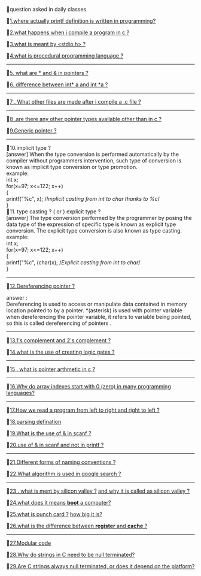 🎇question asked in daily classes    

💬[1.where actually printf definition is written in programming? ](https://www.quora.com/Where-is-the-function-printf-defined-The-header-file-stdio-h-just-contains-the-declaration)                                                   
             
💬[2.what happens when i compile a program in c ?](https://www.hackerearth.com/practice/notes/what-happens-when-a-c-program-runs/) 
              
💬[3.what is meant by <stdio.h> ?](https://www.hackerearth.com/practice/notes/why-a-header-file-such-as-includestdioh-is-used/)  
                         
💬[4.what is procedural programming language ?](https://hackr.io/blog/procedural-programming)               

---------------------------------------------------------------------------------------------------------------------------------------                                                          
💬[5. what are * and & in pointers ?](https://www.tutorialspoint.com/cprogramming/c_pointers.htm)    
       
💬[6. difference between int* a    and  int *a ? ](https://www.quora.com/In-simple-terms-what-is-the-difference-between-int*-and-int-*)             
     
-----------------------------------------------------------------------------------------------------------------------------------------
💬[7 . What other files are made after i compile a .c file ? ](https://stackoverflow.com/questions/18933410/how-many-files-are-created-when-a-c-program-is-executed)           
   
------------------------------------------------------------------------------------------------------------------------------------------                                                     
 💬[8 .are there any other pointer types available other than in c  ?](https://www.quora.com/Apart-from-C-and-C++-in-what-other-languages-are-pointers-used)           
   
 💬[9.Generic pointer ?](http://www.faqs.org/docs/learnc/x658.html)   
 
 ----------------------------------------------------------------------------------------------------------------------------------------------------------   
 💬10.implicit type ?  
 [answer]   When the type conversion is performed automatically by the compiler without programmers intervention, such type of conversion is known as implicit type conversion or type promotion.    
 example:   
 int x;  
for(x=97; x<=122; x++)   
{   
    printf("%c", x);   /*Implicit casting from int to char thanks to %c*/    
}         
 💬11. type casting ? ( or ) explicit type ?    
[answer]  The type conversion performed by the programmer by posing the data type of the expression of specific type is known as explicit type conversion. The explicit type conversion is also known as type casting.     
example:     
int x;                 
for(x=97; x<=122; x++)                   
{                  
    printf("%c", (char)x);   /*Explicit casting from int to char*/                    
}                         

-------------------------------------------------------------------------------------------------------------------------------                                                           
 💬[12.Dereferencing pointer ?](https://icarus.cs.weber.edu/~dab/cs1410/textbook/4.Pointers/dereference.html)  
   
answer :  
Dereferencing is used to access or manipulate data contained in memory location pointed to by a pointer. *(asterisk) is used with pointer variable when dereferencing the pointer variable, it refers to variable being pointed, so this is called dereferencing of pointers .   


---------------------------------------------------------------------------------------------------------------------------------            
💬[13.1's complement and 2's complement ?](https://www.allaboutelectronics.org/1s-complement-and-2s-complement-of-binary-numbers-signed-binary-numbeer-representation/)  
 

💬[14.what is the use of creating logic gates ?](https://www.khanacademy.org/computing/computers-and-internet/xcae6f4a7ff015e7d:computers/xcae6f4a7ff015e7d:logic-gates-and-circuits/a/logic-gates#:~:text=Computers%20need%20a%20way%20to,result%20based%20on%20their%20state.)     

--------------------------------------------------------------------------------------------------------------------------------
💬[15 . what is pointer arthmetic in c ?](https://www.tutorialspoint.com/cprogramming/c_pointer_arithmetic.htm)     
   
-------------------------------------------------------------------------------------------------------------------------------
💬[16.Why do array indexes start with 0 (zero) in many programming languages?](https://www.quora.com/Why-do-array-indexes-start-with-0-zero-in-many-programming-languages)     
       
--------------------------------------------------------------------------------------------------------------------------------                
💬[17.How we read a program from left to right and right to left ?](https://www.geeksforgeeks.org/operator-precedence-and-associativity-in-c/)     


💬[18.parsing defination](https://www.geeksforgeeks.org/types-of-parsers-in-compiler-design/#:~:text=Parser%20is%20that%20phase%20of,also%20known%20as%20Syntax%20Analyzer.) 


💬[19.What is the use of & in scanf  ?](http://people.scs.carleton.ca/~mjhinek/W13/COMP2401/notes/scanf_printf.pdf)      


💬[20.use of & in scanf and not in printf ?](https://www.geeksforgeeks.org/use-scanf-not-printf/)       

------------------------------------------------------------------------------------------------------------------------------------------------------------------------   
💬[21.Different forms of naming conventions ?](https://press.rebus.community/programmingfundamentals/chapter/identifier-names/)         

💬[22.What algorithm is used in google search ?](https://searchengineland.com/8-major-google-algorithm-updates-explained-282627)    

-----------------------------------------------------------------------------------------------------------------------------------------------------------------------------        
💬[23 . what is ment by silicon valley ?](https://en.wikipedia.org/wiki/Silicon_Valley) [and why it is called as silicon valley ?](  https://www.businessinsider.in/tech/heres-the-story-behind-how-silicon-valley-got-its-name/articleshow/62000682.cms)    

💬[24.what does it means **boot** a computer?](https://www.lifewire.com/what-does-booting-mean-2625799)       

💬[25.what is punch card ?](https://www.computerhope.com/jargon/p/punccard.htm)  [how big it is?](https://en.wikipedia.org/wiki/Punched_card#:~:text=Card%20size%20is%2073,from%20square%20to%20round%20corners.)      

💬[26.what is the difference between **register**   and **cache** ?](https://anydifferencebetween.com/difference-between-cache-and-register/)    

-------------------------------------------------------------------------------------------------------------------------------------------------------------------------      

💬[27.Modular code](http://singlepageappbook.com/maintainability1.html)                        

💬[28.Why do strings in C need to be null terminated?](https://stackoverflow.com/questions/2221304/why-do-strings-in-c-need-to-be-null-terminated)                            

💬[29.Are C strings always null terminated, or does it depend on the platform?](https://softwareengineering.stackexchange.com/questions/344603/are-c-strings-always-null-terminated-or-does-it-depend-on-the-platform)                                                    



